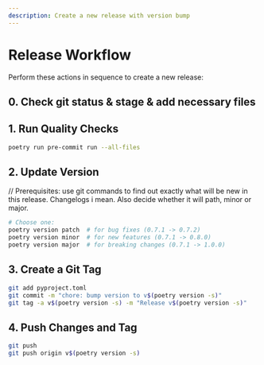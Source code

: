 ```yaml
---
description: Create a new release with version bump
---
```


# Release Workflow

Perform these actions in sequence to create a new release:

## 0. Check git status & stage & add necessary files


## 1. Run Quality Checks

```bash
poetry run pre-commit run --all-files
```

## 2. Update Version

// Prerequisites: use git commands to find out exactly what will be new in this release. Changelogs i mean. Also decide whether it will path, minor or major.

```bash
# Choose one:
poetry version patch  # for bug fixes (0.7.1 -> 0.7.2)
poetry version minor  # for new features (0.7.1 -> 0.8.0)
poetry version major  # for breaking changes (0.7.1 -> 1.0.0)
```


## 3. Create a Git Tag

```bash
git add pyproject.toml
git commit -m "chore: bump version to v$(poetry version -s)"
git tag -a v$(poetry version -s) -m "Release v$(poetry version -s)"
```

## 4. Push Changes and Tag

```bash
git push
git push origin v$(poetry version -s)
```
